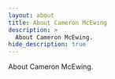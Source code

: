 ```yaml
---
layout: about
title: About Cameron McEwing
description: >
  About Cameron McEwing.
hide_description: true
---
```


About Cameron McEwing.

